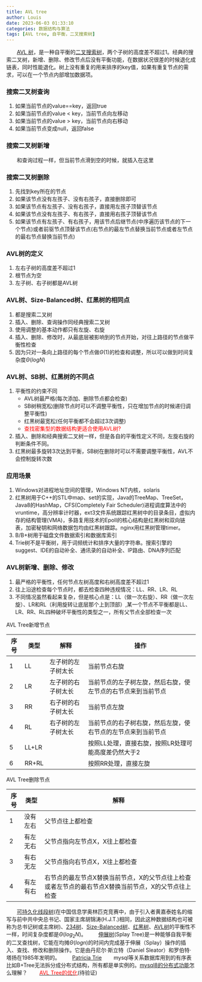 ```yaml
---
title: AVL tree
author: Louis
date: 2023-06-03 01:33:10
categories: 数据结构与算法
tags: [AVL tree, 自平衡，二叉搜索树]
---
```


&emsp;&emsp;[AVL 树](https://en.wikipedia.org/wiki/AVL_tree)，是一种自平衡的[二叉搜索树](https://en.wikipedia.org/wiki/Binary_search_tree)，两个子树的高度差不超过1。经典的搜索二叉树，新增、删除、修改节点后没有平衡功能，在数据状况很差的时候退化成链表，同时性能退化。树上没有重复的用来排序的key值，如果有重复节点的需求，可以在一个节点内部增加数据项。

### 搜索二叉树查询

1. 如果当前节点的value==key，返回true
2. 如果当前节点的value &lt; key，当前节点向左移动
3. 如果当前节点的value &gt; key，当前节点向右移动
4. 如果当前节点变成null，返回false

### 搜索二叉树新增

&emsp;&emsp;和查询过程一样，但当前节点滑到空的时候，就插入在这里

### 搜索二叉树删除

1. 先找到key所在的节点
2. 如果该节点没有左孩子、没有右孩子，直接删除即可
3. 如果该节点有左孩子、没有右孩子，直接用左孩子顶替该节点
4. 如果该节点没有左孩子、有右孩子，直接用右孩子顶替该节点
5. 如果该节点有左孩子、有右孩子，用该节点后继节点(中序遍历该节点的下一个节点)或者前驱节点顶替该节点(右节点的最左节点替换当前节点或者左节点的最右节点替换当前节点)

### AVL树的定义

1. 左右子树的高度差不超过1
2. 根节点为空
3. 左子树、右子树都是AVL树

### AVL树、Size-Balanced树、红黑树的相同点

1. 都是搜索二叉树
2. 插入、删除、查询操作同经典搜索二叉树
3. 使用调整的基本动作都只有左旋、右旋
4. 插入、删除、修改时，从最底层被影响到的节点开始，对往上路径的节点做平衡性检查
5. 因为只对一条向上路径的每个节点做$\Theta(1)$的检查和调整，所以可以做到时间复杂度$\Theta(logN)$

### AVL树、SB树、红黑树的不同点

1. 平衡性的约束不同
    - AVL树最严格(每次添加、删除节点都会检查)
    - SB树稍宽松(删除节点时可以不调整平衡性，只在增加节点的时候递归调整平衡性)
    - 红黑树最宽松(任何平衡都不会超过3次调整)
    - <font color="red">查找密集型的数据结构更适合使用AVL树?</font>
2. 插入、删除和经典搜索二叉树一样，但是各自的平衡性定义不同，左旋右旋的判断条件不同。
3. 红黑树最多旋转3次达到平衡，SB树在删除时可以不需要调整平衡性，AVL不会控制旋转次数

### 应用场景

1. Windows对进程地址空间的管理，Windows NT内核，solaris
2. 红黑树用于C++的STL中map、set的实现，Java的TreeMap、TreeSet，Java8的HashMap，CFS(Completely Fair Scheduler)进程调度算法中的vruntime，高分辨率计时器，ext3文件系统跟踪红黑树中的目录条目，虚拟内存的结构管理(VMA)，多路复用技术的Epoll的核心结构是红黑树和双向链表，加密秘钥和网络数据包均由红黑树跟踪。nginx用红黑树管理timer。
3. B/B+树用于磁盘文件数据索引和数据库索引
4. Trie树不是平衡树，用于词频统计和排序大量的字符串。搜索引擎的suggest、IDE的自动补全、通讯录的自动补全、IP路由、DNA序列匹配

### AVL树新增、删除、修改

1. 最严格的平衡性，任何节点左树高度和右树高度差不超过1
2. 往上沿途检查每个节点时，都去检查四种违规情况：LL、RR、LR、RL
3. 不同情况虽然看起来复杂，但是核心点是：LL（做一次右旋）、RR（做一次左旋）、LR和RL（利用旋转让底层那个上到顶部）,某一个节点不平衡都是LL、LR、RR、RL四种破坏平衡性的类型之一，所有父节点全部检查一次

AVL Tree新增节点

|序号|类型  |解释            |操作|
|----|-----|----------------|----|
|1   |LL   |左子树的左子树太长|当前节点右旋|
|2   |LR   |左子树的右子树太长|当前节点的左子树左旋，然后右旋，使左节点的右节点来到当前节点|
|3   |RR   |右子树的右子树太长|当前节点左旋|
|4   |RL   |右子树的左子树太长|当前节点的右子树右旋，然后左旋，使右节点的左节点来到当前节点|
|5   |LL+LR|                 |按照LL处理，直接右旋，按照LR处理可能高度差仍然大于2|
|6   |RR+RL|                 |按照RR处理，直接左旋|

AVL Tree删除节点

|序号|类型    |解释            |
|----|-------|----------------|
|1   |没有左右|父节点往上都检查|
|2   |有左无右|父节点指向左节点X，X往上都检查|
|3   |有右无左|父节点指向右节点X，X往上都检查|
|4   |有左有右|右节点的最左节点X替换当前节点，X的父节点往上检查或者左节点的最右节点X替换当前节点，X的父节点往上检查|

&emsp;&emsp;[可持久化线段树](https://zh.wikipedia.org/wiki/%E5%8F%AF%E6%8C%81%E4%B9%85%E5%8C%96%E7%BA%BF%E6%AE%B5%E6%A0%91)(在中国信息学奥林匹克竞赛中，由于引入者黄嘉泰姓名的缩写与前中共中央总书记、国家主席胡锦涛(H.J.T.)相同，因此这种数据结构也可被称为总书记树或主席树)、[234树](https://zh.wikipedia.org/zh-hans/2-3-4%E6%A0%91)、[Size-Balanced树](http://wcipeg.com/wiki/Size_Balanced_Tree)、[红黑树](https://en.wikipedia.org/wiki/Red%E2%80%93black_tree)、[AVL树](https://en.wikipedia.org/wiki/AVL_tree)的平衡性不一样，时间复杂度都是$\Theta(log_2N)$。
&emsp;&emsp;[伸展树](https://zh.wikipedia.org/zh-hans/%E4%BC%B8%E5%B1%95%E6%A0%91)(Splay Tree)是一种能够自我平衡的二叉查找树，它能在均摊$\Theta(logn)$的时间内完成基于伸展（Splay）操作的插入、查找、修改和删除操作。它是由丹尼尔·斯立特（Daniel Sleator）和罗伯特·塔扬在1985年发明的。
&emsp;&emsp;[Patricia Trie](https://github.com/krareT/trkdb/wiki/Dynamic-Patricia-Trie)
&emsp;&emsp;mysql等关系数据库用到的有序表比如B+Tree无法拆分成分布式结构，所有都是单实例的。[mysql8的分布式功能](https://dev.mysql.com/doc/refman/8.0/en/group-replication.html)怎么理解？
&emsp;&emsp;[<font color="red">AVL Tree的优化</font>](https://zhuanlan.zhihu.com/p/454080520)(待验证)

